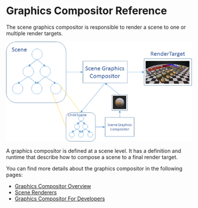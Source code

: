 # Graphics Compositor Reference

The scene graphics compositor is responsible to render a scene to one or multiple render targets.

![images/graphics-compositor-reference-1.png](images/graphics-compositor-reference-1.png) 

A graphics compositor is defined at a scene level. It has a definition and runtime that describe how to compose a scene to a final render target.

You can find more details about the graphics compositor in the following pages:




- [Graphics Compositor Overview](graphics-compositor-overview.md)
- [Scene Renderers](scene-renderers/index.md)
- [Graphics Compositor For Developers](graphics-compositor-for-developers/index.md)






